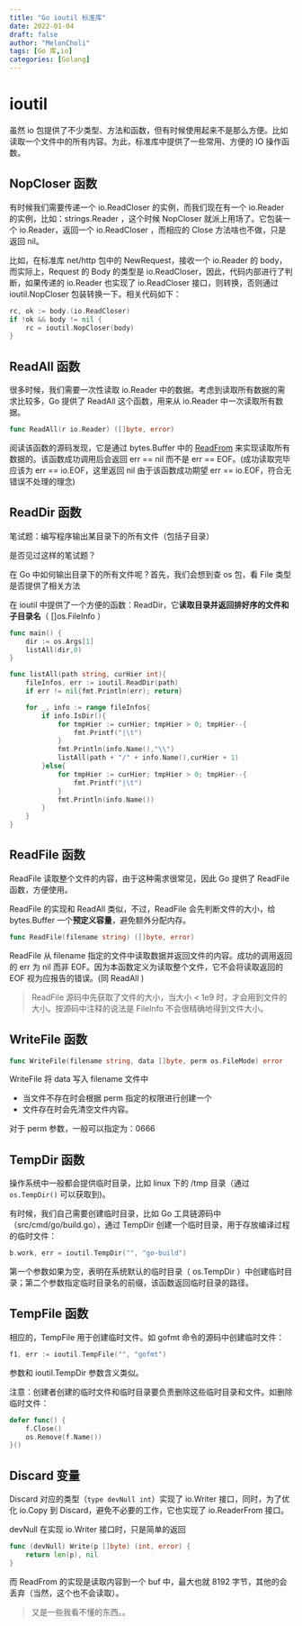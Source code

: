 ```yaml
---
title: "Go ioutil 标准库"
date: 2022-01-04
draft: false
author: "MelonCholi"
tags: [Go 库,io]
categories: [Golang]
---
```


# ioutil

虽然 io 包提供了不少类型、方法和函数，但有时候使用起来不是那么方便。比如读取一个文件中的所有内容。为此，标准库中提供了一些常用、方便的 IO 操作函数。

## NopCloser 函数

有时候我们需要传递一个 io.ReadCloser 的实例，而我们现在有一个 io.Reader 的实例，比如：strings.Reader ，这个时候 NopCloser 就派上用场了。它包装一个 io.Reader，返回一个 io.ReadCloser ，而相应的 Close 方法啥也不做，只是返回 nil。

比如，在标准库 net/http 包中的 NewRequest，接收一个 io.Reader 的 body，而实际上，Request 的 Body 的类型是 io.ReadCloser，因此，代码内部进行了判断，如果传递的 io.Reader 也实现了 io.ReadCloser 接口，则转换，否则通过 ioutil.NopCloser 包装转换一下。相关代码如下：

```go
rc, ok := body.(io.ReadCloser)
if !ok && body != nil {
    rc = ioutil.NopCloser(body)
}
```

## ReadAll 函数

很多时候，我们需要一次性读取 io.Reader 中的数据。考虑到读取所有数据的需求比较多，Go 提供了 ReadAll 这个函数，用来从 io.Reader 中一次读取所有数据。

```go
func ReadAll(r io.Reader) ([]byte, error)
```

阅读该函数的源码发现，它是通过 bytes.Buffer 中的 [ReadFrom](http://docscn.studygolang.com/src/bytes/buffer.go?s=5385:5444#L144) 来实现读取所有数据的。该函数成功调用后会返回 err == nil 而不是 err == EOF。(成功读取完毕应该为 err == io.EOF，这里返回 nil 由于该函数成功期望 err == io.EOF，符合无错误不处理的理念)

## ReadDir 函数

笔试题：编写程序输出某目录下的所有文件（包括子目录）

是否见过这样的笔试题？

在 Go 中如何输出目录下的所有文件呢？首先，我们会想到查 os 包，看 File 类型是否提供了相关方法

在 ioutil 中提供了一个方便的函数：ReadDir，它**读取目录并返回排好序的文件和子目录名**（ []os.FileInfo ）

```go
func main() {
    dir := os.Args[1]
    listAll(dir,0)
}

func listAll(path string, curHier int){
    fileInfos, err := ioutil.ReadDir(path)
    if err != nil{fmt.Println(err); return}

    for _, info := range fileInfos{
        if info.IsDir(){
            for tmpHier := curHier; tmpHier > 0; tmpHier--{
                fmt.Printf("|\t")
            }
            fmt.Println(info.Name(),"\\")
            listAll(path + "/" + info.Name(),curHier + 1)
        }else{
            for tmpHier := curHier; tmpHier > 0; tmpHier--{
                fmt.Printf("|\t")
            }
            fmt.Println(info.Name())
        }
    }
}
```

## ReadFile 函数

ReadFile 读取整个文件的内容，由于这种需求很常见，因此 Go 提供了 ReadFile 函数，方便使用。

ReadFile 的实现和 ReadAll 类似，不过，ReadFile 会先判断文件的大小，给 bytes.Buffer 一个**预定义容量**，避免额外分配内存。

```go
func ReadFile(filename string) ([]byte, error)
```

ReadFile 从 filename 指定的文件中读取数据并返回文件的内容。成功的调用返回的 err 为 nil 而非 EOF。因为本函数定义为读取整个文件，它不会将读取返回的 EOF 视为应报告的错误。(同 ReadAll )

> ReadFile 源码中先获取了文件的大小，当大小 < 1e9 时，才会用到文件的大小。按源码中注释的说法是 FileInfo 不会很精确地得到文件大小。

## WriteFile 函数

```go
func WriteFile(filename string, data []byte, perm os.FileMode) error
```

WriteFile 将 data 写入 filename 文件中

- 当文件不存在时会根据 perm 指定的权限进行创建一个
- 文件存在时会先清空文件内容。

对于 perm 参数，一般可以指定为：0666

## TempDir 函数

操作系统中一般都会提供临时目录，比如 linux 下的 /tmp 目录（通过 `os.TempDir()` 可以获取到)。

有时候，我们自己需要创建临时目录，比如 Go 工具链源码中（src/cmd/go/build.go），通过 TempDir 创建一个临时目录，用于存放编译过程的临时文件：

```go
b.work, err = ioutil.TempDir("", "go-build")
```

第一个参数如果为空，表明在系统默认的临时目录（ os.TempDir ）中创建临时目录；第二个参数指定临时目录名的前缀，该函数返回临时目录的路径。

## TempFile 函数

相应的，TempFile 用于创建临时文件。如 gofmt 命令的源码中创建临时文件：

```go
f1, err := ioutil.TempFile("", "gofmt")
```

参数和 ioutil.TempDir 参数含义类似。

注意：创建者创建的临时文件和临时目录要负责删除这些临时目录和文件。如删除临时文件：

```go
defer func() {
    f.Close()
    os.Remove(f.Name())
}()
```

## Discard 变量

Discard 对应的类型（`type devNull int`）实现了 io.Writer 接口，同时，为了优化 io.Copy 到 Discard，避免不必要的工作，它也实现了 io.ReaderFrom 接口。

devNull 在实现 io.Writer 接口时，只是简单的返回

```go
func (devNull) Write(p []byte) (int, error) {
    return len(p), nil
}
```

而 ReadFrom 的实现是读取内容到一个 buf 中，最大也就 8192 字节，其他的会丢弃（当然，这个也不会读取）。

> 又是一些我看不懂的东西。。